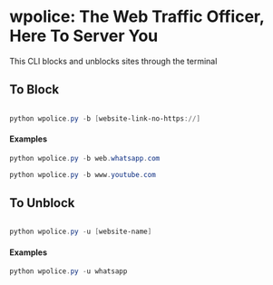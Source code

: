 #   wpolice: The Web Traffic Officer, Here To Server You

This CLI blocks and unblocks sites through the terminal


## To Block
```powershell

python wpolice.py -b [website-link-no-https://]

```

#### Examples

```powershell
python wpolice.py -b web.whatsapp.com
```
```powershell
python wpolice.py -b www.youtube.com
```
## To Unblock

```powershell

python wpolice.py -u [website-name]

```
#### Examples

```powershell
python wpolice.py -u whatsapp
```
